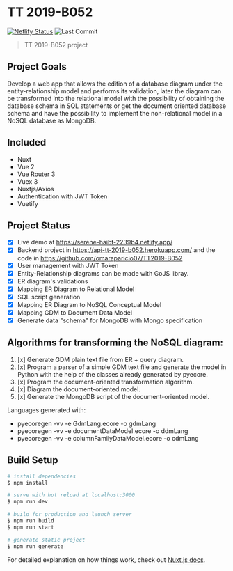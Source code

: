 # TT 2019-B052
[![Netlify Status](https://api.netlify.com/api/v1/badges/ee76620c-2359-49f2-bcdf-ef7697dfefe0/deploy-status)](https://app.netlify.com/sites/serene-haibt-2239b4/deploys)
![Last Commit](https://img.shields.io/github/last-commit/martinez-acosta/TT-2019-B052)
> TT 2019-B052 project

## Project Goals


Develop a web app that allows the edition of a database diagram under the entity-relationship model and performs its validation, later the diagram can be transformed into the relational model with the possibility of obtaining the database schema in SQL statements or get the document oriented database schema and have the possibility to implement the non-relational model in a NoSQL database as MongoDB.

## Included

- Nuxt
- Vue 2
- Vue Router 3
- Vuex 3
- Nuxtjs/Axios
- Authentication with JWT Token
- Vuetify

## Project Status

- [x] Live demo at https://serene-haibt-2239b4.netlify.app/
- [x] Backend project in https://api-tt-2019-b052.herokuapp.com/ and the code in https://github.com/omaraparicio07/TT2019-B052
- [x] User management with JWT Token
- [x] Entity-Relationship diagrams can be made with GoJS libray.
- [x] ER diagram's validations
- [x] Mapping ER Diagram to Relational Model
- [x] SQL script generation
- [x] Mapping ER Diagram to NoSQL Conceptual Model
- [x] Mapping GDM to Document Data Model 
- [x] Generate data "schema" for MongoDB with Mongo specification

## Algorithms for transforming the NoSQL diagram:
1. [x] Generate GDM plain text file from ER + query diagram.
1. [x] Program a parser of a simple GDM text file and generate the model in Python with the help of the classes already generated by pyecore.
1. [x] Program the document-oriented transformation algorithm.
1. [x] Diagram the document-oriented model.
1. [x] Generate the MongoDB script of the document-oriented model.

Languages generated with:
- pyecoregen -vv -e GdmLang.ecore -o gdmLang
- pyecoregen -vv -e documentDataModel.ecore -o ddmLang
- pyecoregen -vv -e columnFamilyDataModel.ecore -o cdmLang

## Build Setup

```bash
# install dependencies
$ npm install

# serve with hot reload at localhost:3000
$ npm run dev

# build for production and launch server
$ npm run build
$ npm run start

# generate static project
$ npm run generate
```

For detailed explanation on how things work, check out [Nuxt.js docs](https://nuxtjs.org).
